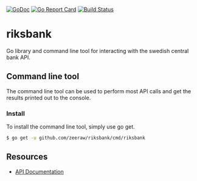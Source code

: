 [![GoDoc](https://godoc.org/github.com/zeeraw/riksbank?status.svg)](https://godoc.org/github.com/zeeraw/riksbank)
[![Go Report Card](https://goreportcard.com/badge/github.com/zeeraw/riksbank)](https://goreportcard.com/report/github.com/zeeraw/riksbank)
[![Build Status](https://travis-ci.org/zeeraw/riksbank.svg?branch=master)](https://travis-ci.org/zeeraw/riksbank)

# riksbank
Go library and command line tool for interacting with the swedish central bank API.

## Command line tool
The command line tool can be used to perform most API calls and get the results printed out to the console.

### Install
To install the command line tool, simply use go get.

```bash
$ go get -u github.com/zeeraw/riksbank/cmd/riksbank
```

## Resources
- [API Documentation](https://swea.riksbank.se/sweaWS/docs/api/index.htm)
